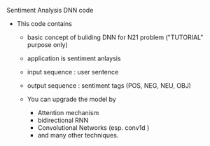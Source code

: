 Sentiment Analysis DNN code

- This code contains 
	- basic concept of buliding DNN for N21 problem ("TUTORIAL" purpose only)

	- application is sentiment anlaysis 

	- input sequence  : user sentence
	- output sequence : sentiment tags (POS, NEG, NEU, OBJ)

	- You can upgrade the model by
		- Attention mechanism
		- bidirectional RNN
		- Convolutional Networks (esp. conv1d )
		- and many other techniques. 


